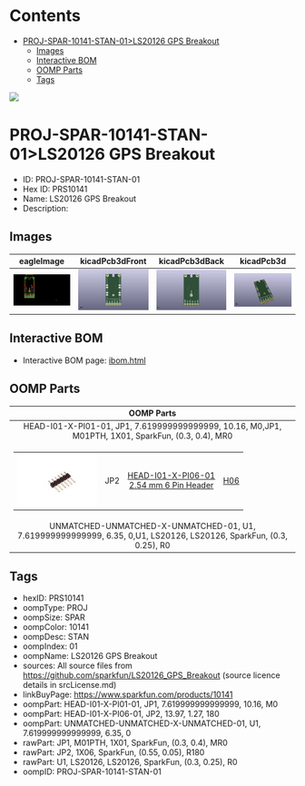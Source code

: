 



Contents
========

* [PROJ-SPAR-10141-STAN-01>LS20126 GPS Breakout](#proj-spar-10141-stan-01ls20126-gps-breakout)
	* [Images](#images)
	* [Interactive BOM](#interactive-bom)
	* [OOMP Parts](#oomp-parts)
	* [Tags](#tags)
  
![][im]
# PROJ-SPAR-10141-STAN-01>LS20126 GPS Breakout

- ID: PROJ-SPAR-10141-STAN-01
- Hex ID: PRS10141
- Name: LS20126 GPS Breakout
- Description: 

## Images
  
  

|eagleImage|kicadPcb3dFront|kicadPcb3dBack|kicadPcb3d|
| :---: | :---: | :---: | :---: |
|[![eagleImage](eagleImage_140.png)](eagleImage_600.png)|[![kicadPcb3dFront](kicadPcb3dFront_140.png)](kicadPcb3dFront_600.png)|[![kicadPcb3dBack](kicadPcb3dBack_140.png)](kicadPcb3dBack_600.png)|[![kicadPcb3d](kicadPcb3d_140.png)](kicadPcb3d_600.png)|

## Interactive BOM

- Interactive BOM page: [ibom.html](kicad/bom/ibom.html)

## OOMP Parts
  

|OOMP Parts|
| :---: |
|HEAD-I01-X-PI01-01, JP1, 7.619999999999999, 10.16, M0,JP1, M01PTH, 1X01, SparkFun, (0.3, 0.4), MR0|
|<table><tr><td>![HEAD-I01-X-PI06-01](https://raw.githubusercontent.com/oomlout/oomlout_OOMP_parts/main/HEAD-I01-X-PI06-01/image_140.jpg)</td><td> JP2</td><td>[HEAD-I01-X-PI06-01<br>2.54 mm 6 Pin Header](https://github.com/oomlout/oomlout_OOMP_parts/tree/main/HEAD-I01-X-PI06-01/)</td><td>[H06](https://github.com/oomlout/oomlout_OOMP_parts/tree/main/HEAD-I01-X-PI06-01/)</td></tr></table>|
|UNMATCHED-UNMATCHED-X-UNMATCHED-01, U1, 7.619999999999999, 6.35, 0,U1, LS20126, LS20126, SparkFun, (0.3, 0.25), R0|

## Tags

- hexID: PRS10141
- oompType: PROJ
- oompSize: SPAR
- oompColor: 10141
- oompDesc: STAN
- oompIndex: 01
- oompName: LS20126 GPS Breakout
- sources: All source files from https://github.com/sparkfun/LS20126_GPS_Breakout (source licence details in srcLicense.md)
- linkBuyPage: https://www.sparkfun.com/products/10141
- oompPart: HEAD-I01-X-PI01-01, JP1, 7.619999999999999, 10.16, M0
- oompPart: HEAD-I01-X-PI06-01, JP2, 13.97, 1.27, 180
- oompPart: UNMATCHED-UNMATCHED-X-UNMATCHED-01, U1, 7.619999999999999, 6.35, 0
- rawPart: JP1, M01PTH, 1X01, SparkFun, (0.3, 0.4), MR0
- rawPart: JP2, 1X06, SparkFun, (0.55, 0.05), R180
- rawPart: U1, LS20126, LS20126, SparkFun, (0.3, 0.25), R0
- oompID: PROJ-SPAR-10141-STAN-01



[im]: kicadPcb3d_450.png
